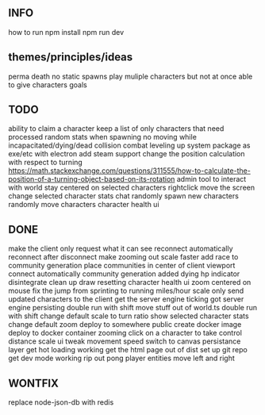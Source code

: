 ## INFO
how to run
npm install
npm run dev

## themes/principles/ideas
perma death
no static spawns
play muliple characters but not at once
able to give characters goals

## TODO
ability to claim a character
keep a list of only characters that need processed 
random stats when spawning
no moving while incapacitated/dying/dead
collision
combat
leveling up system
package as exe/etc with electron
add steam support
change the position calculation with respect to turning
https://math.stackexchange.com/questions/311555/how-to-calculate-the-position-of-a-turning-object-based-on-its-rotation
admin tool to interact with world
stay centered on selected characters
rightclick move the screen
change selected character stats
chat
randomly spawn new characters
randomly move characters
character health ui

## DONE
make the client only request what it can see
reconnect automatically
reconnect after disconnect
make zooming out scale faster
add race to community generation
place communities in center of client viewport
connect automatically
community generation
added dying hp indicator
disintegrate
clean up draw resetting
character health ui
zoom centered on mouse
fix the jump from sprinting to running
miles/hour scale
only send updated characters to the client
get the server engine ticking
got server engine persisting
double run with shift
move stuff out of world.ts
double run with shift
change default scale to turn ratio
show selected character stats
change default zoom
deploy to somewhere public
create docker image
deploy to docker container
zooming
click on a character to take control
distance scale ui
tweak movement speed
switch to canvas
persistance layer
get hot loading working
get the html page out of dist
set up git repo
get dev mode working
rip out pong
player entities
move left and right

## WONTFIX
replace node-json-db with redis
